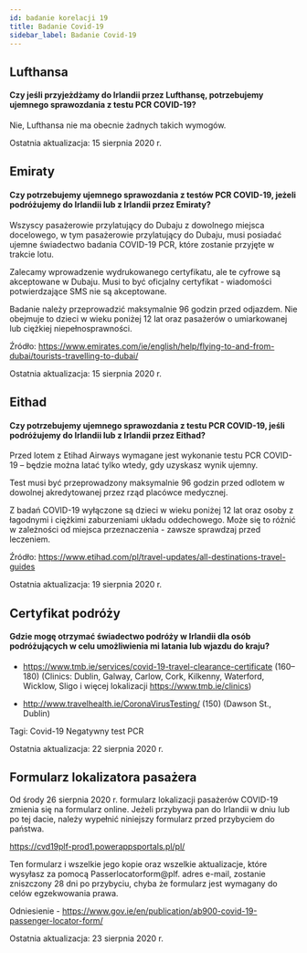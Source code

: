 ```yaml
---
id: badanie korelacji 19
title: Badanie Covid-19
sidebar_label: Badanie Covid-19
---
```



## Lufthansa

#### **Czy jeśli przyjeżdżamy do Irlandii przez Lufthansę, potrzebujemy ujemnego sprawozdania z testu PCR COVID-19?**

Nie, Lufthansa nie ma obecnie żadnych takich wymogów.

Ostatnia aktualizacja: 15 sierpnia 2020 r.

## Emiraty

#### **Czy potrzebujemy ujemnego sprawozdania z testów PCR COVID-19, jeżeli podróżujemy do Irlandii lub z Irlandii przez Emiraty?**

Wszyscy pasażerowie przylatujący do Dubaju z dowolnego miejsca docelowego, w tym pasażerowie przylatujący do Dubaju, musi posiadać ujemne świadectwo badania COVID-19 PCR, które zostanie przyjęte w trakcie lotu.

Zalecamy wprowadzenie wydrukowanego certyfikatu, ale te cyfrowe są akceptowane w Dubaju. Musi to być oficjalny certyfikat - wiadomości potwierdzające SMS nie są akceptowane.

Badanie należy przeprowadzić maksymalnie 96 godzin przed odjazdem. Nie obejmuje to dzieci w wieku poniżej 12 lat oraz pasażerów o umiarkowanej lub ciężkiej niepełnosprawności.


Źródło: https://www.emirates.com/ie/english/help/flying-to-and-from-dubai/tourists-travelling-to-dubai/

Ostatnia aktualizacja: 15 sierpnia 2020 r.

## Eithad

#### **Czy potrzebujemy ujemnego sprawozdania z testu PCR COVID-19, jeśli podróżujemy do Irlandii lub z Irlandii przez Eithad?**

Przed lotem z Etihad Airways wymagane jest wykonanie testu PCR COVID-19 – będzie można latać tylko wtedy, gdy uzyskasz wynik ujemny.

Test musi być przeprowadzony maksymalnie 96 godzin przed odlotem w dowolnej akredytowanej przez rząd placówce medycznej.

Z badań COVID-19 wyłączone są dzieci w wieku poniżej 12 lat oraz osoby z łagodnymi i ciężkimi zaburzeniami układu oddechowego. Może się to różnić w zależności od miejsca przeznaczenia - zawsze sprawdzaj przed leczeniem.

Źródło: https://www.etihad.com/pl/travel-updates/all-destinations-travel-guides

Ostatnia aktualizacja: 19 sierpnia 2020 r.

## Certyfikat podróży

#### Gdzie mogę otrzymać świadectwo podróży w Irlandii dla osób podróżujących w celu umożliwienia mi latania lub wjazdu do kraju?

* https://www.tmb.ie/services/covid-19-travel-clearance-certificate (160–180) (Clinics: Dublin, Galway, Carlow, Cork, Kilkenny, Waterford, Wicklow, Sligo i więcej lokalizacji https://www.tmb.ie/clinics)

* http://www.travelhealth.ie/CoronaVirusTesting/ (150) (Dawson St., Dublin)

Tagi: Covid-19 Negatywny test PCR

Ostatnia aktualizacja: 22 sierpnia 2020 r.

## Formularz lokalizatora pasażera

Od środy 26 sierpnia 2020 r. formularz lokalizacji pasażerów COVID-19 zmienia się na formularz online. Jeżeli przybywa pan do Irlandii w dniu lub po tej dacie, należy wypełnić niniejszy formularz przed przybyciem do państwa.

https://cvd19plf-prod1.powerappsportals.pl/pl/

Ten formularz i wszelkie jego kopie oraz wszelkie aktualizacje, które wysyłasz za pomocą Passerlocatorform@plf. adres e-mail, zostanie zniszczony 28 dni po przybyciu, chyba że formularz jest wymagany do celów egzekwowania prawa.

Odniesienie - https://www.gov.ie/en/publication/ab900-covid-19-passenger-locator-form/

Ostatnia aktualizacja: 23 sierpnia 2020 r.
